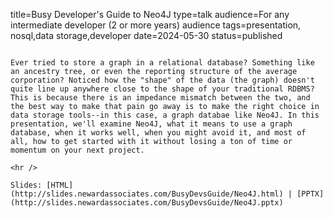 title=Busy Developer's Guide   to Neo4J
type=talk
audience=For any intermediate developer (2 or more years) audience
tags=presentation, nosql,data storage,developer
date=2024-05-30
status=published
~~~~~~

Ever tried to store a graph in a relational database? Something like an ancestry tree, or even the reporting structure of the average corporation? Noticed how the "shape" of the data (the graph) doesn't quite line up anywhere close to the shape of your traditional RDBMS? This is because there is an impedance mismatch between the two, and the best way to make that pain go away is to make the right choice in data storage tools--in this case, a graph databae like Neo4J. In this presentation, we'll examine Neo4J, what it means to use a graph database, when it works well, when you might avoid it, and most of all, how to get started with it without losing a ton of time or momentum on your next project.
    
<hr />

Slides: [HTML](http://slides.newardassociates.com/BusyDevsGuide/Neo4J.html) | [PPTX](http://slides.newardassociates.com/BusyDevsGuide/Neo4J.pptx)
